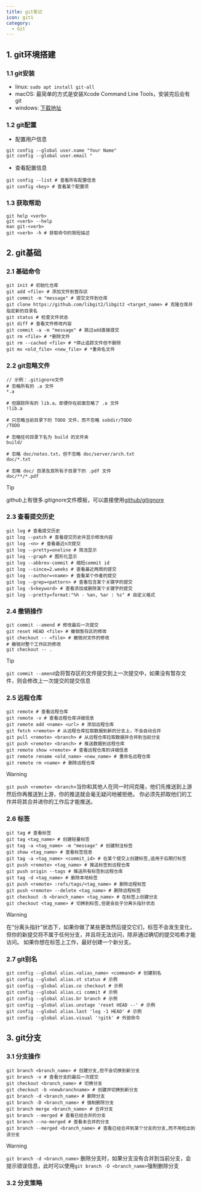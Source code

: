 ```yaml
---
title: git笔记
icon: git1
category:
  - Git
---
```


## 1. git环境搭建

### 1.1 git安装

- linux: `sudo apt install git-all`
- macOS: 最简单的方式是安装Xcode Command Line Tools，安装完后会有git
- windows: [下载地址](https://git-scm.com/download/win)

### 1.2 git配置

- 配置用户信息

```shell
git config --global user.name "Your Name"
git config --global user.email "
```

- 查看配置信息

```shell
git config --list # 查看所有配置信息
git config <key> # 查看某个配置项
```

### 1.3 获取帮助

```shell
git help <verb>
git <verb> --help
man git-<verb>
git <verb> -h # 获取命令的简短描述
```

## 2. git基础

### 2.1 基础命令

```shell
git init # 初始化仓库
git add <file> # 添加文件到暂存区
git commit -m "message" # 提交文件到仓库
git clone https://github.com/libgit2/libgit2 <target_name> # 克隆仓库并指定新的目录名
git status # 检查文件状态
git diff # 查看文件修改内容
git commit -a -m "message" # 跳过add直接提交
git rm <file> # *删除文件
git rm --cached <file> # *停止追踪文件但不删除
git mv <old_file> <new_file> # *重命名文件
```

### 2.2 git忽略文件

```shell
// 示例：.gitignore文件
# 忽略所有的 .a 文件
*.a

# 但跟踪所有的 lib.a，即便你在前面忽略了 .a 文件
!lib.a

# 只忽略当前目录下的 TODO 文件，而不忽略 subdir/TODO
/TODO

# 忽略任何目录下名为 build 的文件夹
build/

# 忽略 doc/notes.txt，但不忽略 doc/server/arch.txt
doc/*.txt

# 忽略 doc/ 目录及其所有子目录下的 .pdf 文件
doc/**/*.pdf
```

> [!tip]
> github上有很多.gitignore文件模板，可以直接使用[github/gitignore](https://github.com/github/gitignore)

### 2.3 查看提交历史

```shell
git log # 查看提交历史
git log --patch # 查看提交历史并显示修改内容
git log -<n> # 查看最近n次提交
git log --pretty=oneline # 简洁显示
git log --graph # 图形化显示
git log --abbrev-commit # 缩短commit id
git log --since=2.weeks # 查看最近两周的提交
git log --author=<name> # 查看某个作者的提交
git log --grep=<pattern> # 查看包含某个关键字的提交
git log -S<keyword> # 查看添加或删除某个关键字的提交
git log --pretty=format:"%h - %an, %ar : %s" # 自定义格式
```

### 2.4 撤销操作

```shell
git commit --amend # 修改最后一次提交
git reset HEAD <file> # 撤销暂存区的修改
git checkout -- <file> # 撤销对文件的修改
# 撤销对整个工作区的修改 
git checkout -- .
```

> [!tip]
> `git commit --amend`会将暂存区的文件提交到上一次提交中，如果没有暂存文件，则会修改上一次提交的提交信息

### 2.5 远程仓库

```shell
git remote # 查看远程仓库
git remote -v # 查看远程仓库详细信息
git remote add <name> <url> # 添加远程仓库
git fetch <remote> # 从远程仓库拉取数据到新的分支上，不会自动合并
git pull <remote> <branch> # 从远程仓库拉取数据并合并到当前分支
git push <remote> <branch> # 推送数据到远程仓库
git remote show <remote> # 查看远程仓库的详细信息
git remote rename <old_name> <new_name> # 重命名远程仓库
git remote rm <name> # 删除远程仓库
```

> [!warning]
> `git push <remote> <branch>`当你和其他人在同一时间克隆，他们先推送到上游然后你再推送到上游，你的推送就会毫无疑问地被拒绝。
> 你必须先抓取他们的工作并将其合并进你的工作后才能推送。

### 2.6 标签

```shell
git tag # 查看标签
git tag <tag_name> # 创建轻量标签
git tag -a <tag_name> -m "message" # 创建附注标签
git show <tag_name> # 查看标签信息
git tag -a <tag_name> <commit_id> # 在某个提交上创建标签,适用于后期打标签
git push <remote> <tag_name> # 推送标签到远程仓库
git push origin --tags # 推送所有标签到远程仓库
git tag -d <tag_name> # 删除本地标签
git push <remote> :refs/tags/<tag_name> # 删除远程标签
git push <remote> --delete <tag_name> # 删除远程标签
git checkout -b <branch_name> <tag_name> # 在标签上创建分支
git checkout <tag_name> # 切换到标签,但是会处于分离头指针状态
```

> [!warning]
> 在“分离头指针”状态下，如果你做了某些更改然后提交它们，标签不会发生变化，
> 但你的新提交将不属于任何分支，并且将无法访问，除非通过确切的提交哈希才能访问。
> 如果你想在标签上工作，最好创建一个新分支。

### 2.7 git别名

```shell
git config --global alias.<alias_name> <command> # 创建别名
git config --global alias.st status # 示例
git config --global alias.co checkout # 示例
git config --global alias.ci commit # 示例
git config --global alias.br branch # 示例
git config --global alias.unstage 'reset HEAD --' # 示例
git config --global alias.last 'log -1 HEAD' # 示例
git config --global alias.visual '!gitk' # 外部命令
```

## 3. git分支

### 3.1 分支操作

```shell
git branch <branch_name> # 创建分支,但不会切换到新分支
git branch -v # 查看分支的最后一次提交
git checkout <branch_name> # 切换分支
git checkout -b <newbranchname> # 创建并切换到新分支
git branch -d <branch_name> # 删除分支
git branch -D <branch_name> # 强制删除分支
git branch merge <branch_name> # 合并分支
git branch --merged # 查看已经合并的分支
git branch --no-merged # 查看未合并的分支
git branch --merged <branch_name> # 查看已经合并到某个分支的分支,而不用检出到该分支
```

> [!warning]
> `git branch -d <branch_name>`
> 删除分支时，如果分支没有合并到当前分支，会提示错误信息，此时可以使用`git branch -D <branch_name>`强制删除分支

### 3.2 分支策略

